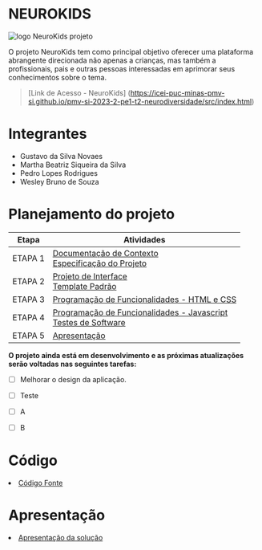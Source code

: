 # NEUROKIDS

![logo NeuroKids projeto](https://github.com/ICEI-PUC-Minas-PMV-SI/pmv-si-2023-2-pe1-t2-neurodiversidade/assets/89950149/2bbc6656-0a24-4d17-9a02-5d3eddd9fc36)

O projeto NeuroKids tem como principal objetivo oferecer uma plataforma abrangente direcionada não apenas a crianças, mas também a profissionais, pais e outras pessoas interessadas em aprimorar seus conhecimentos sobre o tema.
> [Link de Acesso - NeuroKids] (https://icei-puc-minas-pmv-si.github.io/pmv-si-2023-2-pe1-t2-neurodiversidade/src/index.html)

# Integrantes

* Gustavo da Silva Novaes
* Martha Beatriz Siqueira da Silva
* Pedro Lopes Rodrigues
* Wesley Bruno de Souza

# Planejamento do projeto

| Etapa         | Atividades |
|  :----:   | ----------- |
| ETAPA 1         |[Documentação de Contexto](docs/context.md) <br> [Especificação do Projeto](docs/especification.md) |
| ETAPA 2         |[Projeto de Interface](docs/interface.md) <br> [Template Padrão](docs/template.md) |
| ETAPA 3         |[Programação de Funcionalidades - HTML e CSS](docs/development.md) |
| ETAPA 4        |[Programação de Funcionalidades - Javascript](docs/development.md) <br> [Testes de Software ](docs/tests.md) |
| ETAPA 5         | [Apresentação](presentation/README.md) |

<b>O projeto ainda está em desenvolvimento e as próximas atualizações serão voltadas nas seguintes tarefas: </b>


- [ ] Melhorar o design da aplicação.
- [ ] Teste
- [ ] A
- [ ] B


# Código

<li><a href="src/README.md"> Código Fonte</a></li>

# Apresentação

<li><a href="presentation/README.md"> Apresentação da solução</a></li>

